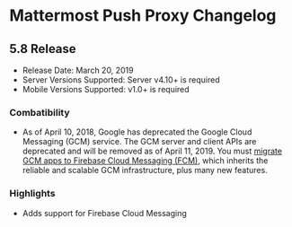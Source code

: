 # Mattermost Push Proxy Changelog

## 5.8 Release
- Release Date: March 20, 2019
- Server Versions Supported: Server v4.10+ is required
- Mobile Versions Supported: v1.0+ is required

### Combatibility
 - As of April 10, 2018, Google has deprecated the Google Cloud Messaging (GCM) service. The GCM server and client APIs are deprecated and will be removed as of April 11, 2019. You must [migrate GCM apps to Firebase Cloud Messaging (FCM)](https://developers.mattermost.com/contribute/mobile/push-notifications/migrate-gcm-fcm/), which inherits the reliable and scalable GCM infrastructure, plus many new features.
 
### Highlights
 - Adds support for Firebase Cloud Messaging
